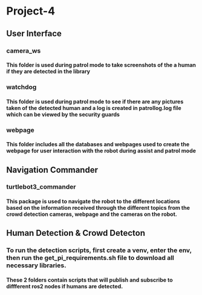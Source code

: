 # Project-4

## User Interface

### camera_ws
#### This folder is used during patrol mode to take screenshots of the a human if they are detected in the library

### watchdog
#### This folder is used during patrol mode to see if there are any pictures taken of the detected human and a log is created in patrollog.log file which can be viewed by the security guards

### webpage
#### This folder includes all the databases and webpages used to create the webpage for user interaction with the robot during assist and patrol mode

## Navigation Commander

### turtlebot3_commander
#### This package is used to navigate the robot to the different locations based on the information received through the different topics from the crowd detection cameras, webpage and the cameras on the robot.

## Human Detection & Crowd Detecton
### To run the detection scripts, first create a venv, enter the env, then run the get_pi_requirements.sh file to download all necessary libraries.
#### These 2 folders contain scripts that will publish and subscribe to diffferent ros2 nodes if humans are detected.
